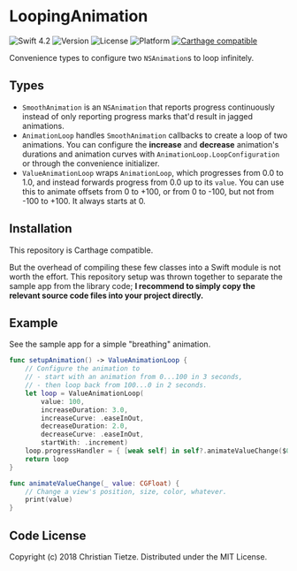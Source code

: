 # LoopingAnimation

![Swift 4.2](https://img.shields.io/badge/Swift-4.2-blue.svg?style=flat)
![Version](https://img.shields.io/github/tag/CleanCocoa/LoopingAnimation.svg?style=flat)
![License](https://img.shields.io/github/license/CleanCocoa/LoopingAnimation.svg?style=flat)
![Platform](https://img.shields.io/badge/platform-macOS-lightgrey.svg?style=flat)
[![Carthage compatible](https://img.shields.io/badge/Carthage-compatible-4BC51D.svg?style=flat)](https://github.com/Carthage/Carthage)

Convenience types to configure two `NSAnimation`s to loop infinitely.

## Types

- `SmoothAnimation` is an `NSAnimation` that reports progress continuously instead of only reporting progress marks that'd result in jagged animations.
- `AnimationLoop` handles `SmoothAnimation` callbacks to create a loop of two animations. You can configure the **increase** and **decrease** animation's durations and animation curves with `AnimationLoop.LoopConfiguration` or through the convenience initializer.
- `ValueAnimationLoop` wraps `AnimationLoop`, which progresses from 0.0 to 1.0, and instead forwards progress from 0.0 up to its `value`. You can use this to animate offsets from 0 to +100, or from 0 to -100, but not from -100 to +100. It always starts at 0.

## Installation

This repository is Carthage compatible.

But the overhead of compiling these few classes into a Swift module is not worth the effort. This repository setup was thrown together to separate the sample app from the library code; **I recommend to simply copy the relevant source code files into your project directly.**

## Example

See the sample app for a simple "breathing" animation.

```swift
func setupAnimation() -> ValueAnimationLoop {
    // Configure the animation to 
    // - start with an animation from 0...100 in 3 seconds,
    // - then loop back from 100...0 in 2 seconds.
    let loop = ValueAnimationLoop(
        value: 100,
        increaseDuration: 3.0,
        increaseCurve: .easeInOut,
        decreaseDuration: 2.0,
        decreaseCurve: .easeInOut,
        startWith: .increment)
    loop.progressHandler = { [weak self] in self?.animateValueChange($0) }
    return loop 
}

func animateValueChange(_ value: CGFloat) {
    // Change a view's position, size, color, whatever.
    print(value)
}
```

## Code License

Copyright (c) 2018 Christian Tietze. Distributed under the MIT License.

